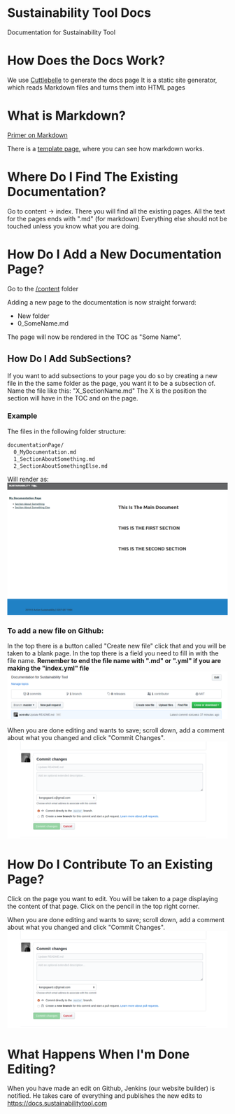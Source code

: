 # Sustainability Tool Docs
Documentation for Sustainability Tool

# How Does the Docs Work?
We use [Cuttlebelle](https://cuttlebelle.com) to generate the docs page
It is a static site generator, which reads Markdown files and turns them into HTML pages

# What is Markdown?
[Primer on Markdown](https://cuttlebelle.com/documentation/content/#primer-on-markdown)

There is a [template page](/content/_blankPage/template.md), where you can see how markdown works.

# Where Do I Find The Existing Documentation?

Go to content -> index. There you will find all the existing pages. All the text for the pages ends with ".md" (for markdown)
Everything else should not be touched unless you know what you are doing.

# How Do I Add a New Documentation Page?

Go to the [/content](https://github.com/procedural-build/sustainabilitytool-docs/tree/master/content) folder

Adding a new page to the documentation is now straight forward:
* New folder
* 0_SomeName.md

The page will now be rendered in the TOC as "Some Name".

## How Do I Add SubSections?
If you want to add subsections to your page you do so by creating a new file in the the same folder as the page, you want it to be a subsection of.
Name the file like this: "X_SectionName.md"
The X is the position the section will have in the TOC and on the page.

### Example
The files in the following folder structure:

```
documentationPage/
  0_MyDocumentation.md
  1_SectionAboutSomething.md
  2_SectionAboutSomethingElse.md
```

Will render as:
![alt](/assets/images/MyDocumentsPage.png)

### To add a new file on Github:

In the top there is a button called "Create new file" click that and you will be taken to a blank page. In the top there is
a field you need to fill in with the file name. **Remember to end the file name with ".md" or ".yml" if you are making the "index.yml" file**
![alt](/assets/images/newFile.png)

When you are done editing and wants to save; scroll down, add a comment about what you changed and click "Commit Changes".
![alt](/assets/images/commitChanges.png) 



# How Do I Contribute To an Existing Page?

Click on the page you want to edit. You will be taken to a page displaying the content of that page. 
Click on the pencil in the top right corner.

When you are done editing and wants to save; scroll down, add a comment about what you changed and click "Commit Changes".
![alt](/assets/images/commitChanges.png) 

# What Happens When I'm Done Editing?

When you have made an edit on Github, Jenkins (our website builder) is notified. He takes care of everything and 
publishes the new edits to https://docs.sustainabilitytool.com 